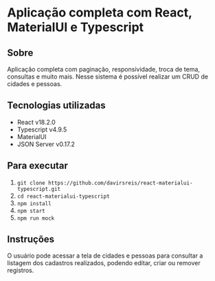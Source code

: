 # Aplicação completa com React, MaterialUI e Typescript

## Sobre
Aplicação completa com paginação, responsividade, troca de tema, consultas e muito mais. Nesse sistema é possível realizar um CRUD de cidades e pessoas.

## Tecnologias utilizadas
* React v18.2.0
* Typescript v4.9.5
* MaterialUI
* JSON Server v0.17.2

## Para executar
1. `git clone https://github.com/davirsreis/react-materialui-typescript.git`
2. `cd react-materialui-typescript`
3. `npm install`
4. `npm start`
5. `npm run mock`

## Instruções
O usuário pode acessar a tela de cidades e pessoas para consultar a listagem dos cadastros realizados, podendo editar, criar ou remover registros.
